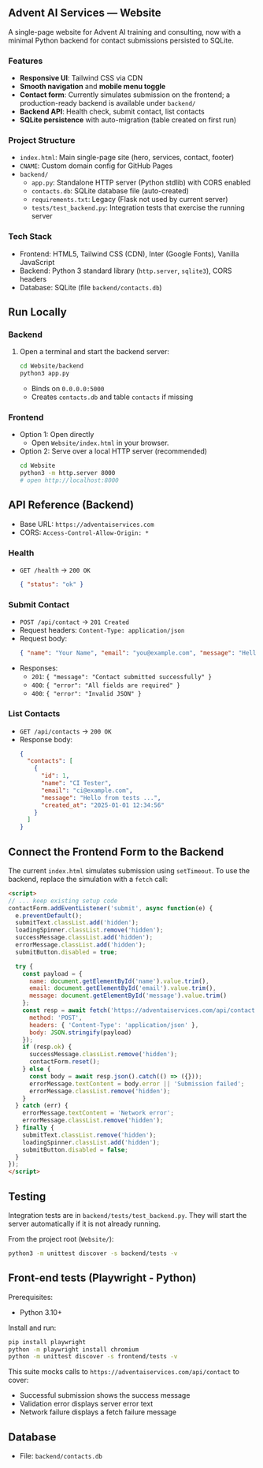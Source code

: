 ## Advent AI Services — Website

A single-page website for Advent AI training and consulting, now with a minimal Python backend for contact submissions persisted to SQLite.

### Features
- **Responsive UI**: Tailwind CSS via CDN
- **Smooth navigation** and **mobile menu toggle**
- **Contact form**: Currently simulates submission on the frontend; a production-ready backend is available under `backend/`
- **Backend API**: Health check, submit contact, list contacts
- **SQLite persistence** with auto-migration (table created on first run)

### Project Structure
- `index.html`: Main single-page site (hero, services, contact, footer)
- `CNAME`: Custom domain config for GitHub Pages
- `backend/`
  - `app.py`: Standalone HTTP server (Python stdlib) with CORS enabled
  - `contacts.db`: SQLite database file (auto-created)
  - `requirements.txt`: Legacy (Flask not used by current server)
  - `tests/test_backend.py`: Integration tests that exercise the running server

### Tech Stack
- Frontend: HTML5, Tailwind CSS (CDN), Inter (Google Fonts), Vanilla JavaScript
- Backend: Python 3 standard library (`http.server`, `sqlite3`), CORS headers
- Database: SQLite (file `backend/contacts.db`)

## Run Locally

### Backend
1. Open a terminal and start the backend server:
   ```bash
   cd Website/backend
   python3 app.py
   ```
   - Binds on `0.0.0.0:5000`
   - Creates `contacts.db` and table `contacts` if missing

### Frontend
- Option 1: Open directly
  - Open `Website/index.html` in your browser.
- Option 2: Serve over a local HTTP server (recommended)
  ```bash
  cd Website
  python3 -m http.server 8000
  # open http://localhost:8000
  ```

## API Reference (Backend)

- Base URL: `https://adventaiservices.com`
- CORS: `Access-Control-Allow-Origin: *`

### Health
- `GET /health` → `200 OK`
  ```json
  { "status": "ok" }
  ```

### Submit Contact
- `POST /api/contact` → `201 Created`
- Request headers: `Content-Type: application/json`
- Request body:
  ```json
  { "name": "Your Name", "email": "you@example.com", "message": "Hello" }
  ```
- Responses:
  - `201`: `{ "message": "Contact submitted successfully" }`
  - `400`: `{ "error": "All fields are required" }`
  - `400`: `{ "error": "Invalid JSON" }`

### List Contacts
- `GET /api/contacts` → `200 OK`
- Response body:
  ```json
  {
    "contacts": [
      {
        "id": 1,
        "name": "CI Tester",
        "email": "ci@example.com",
        "message": "Hello from tests ...",
        "created_at": "2025-01-01 12:34:56"
      }
    ]
  }
  ```

## Connect the Frontend Form to the Backend

The current `index.html` simulates submission using `setTimeout`. To use the backend, replace the simulation with a `fetch` call:

```html
<script>
// ... keep existing setup code
contactForm.addEventListener('submit', async function(e) {
  e.preventDefault();
  submitText.classList.add('hidden');
  loadingSpinner.classList.remove('hidden');
  successMessage.classList.add('hidden');
  errorMessage.classList.add('hidden');
  submitButton.disabled = true;

  try {
    const payload = {
      name: document.getElementById('name').value.trim(),
      email: document.getElementById('email').value.trim(),
      message: document.getElementById('message').value.trim()
    };
    const resp = await fetch('https://adventaiservices.com/api/contact', {
      method: 'POST',
      headers: { 'Content-Type': 'application/json' },
      body: JSON.stringify(payload)
    });
    if (resp.ok) {
      successMessage.classList.remove('hidden');
      contactForm.reset();
    } else {
      const body = await resp.json().catch(() => ({}));
      errorMessage.textContent = body.error || 'Submission failed';
      errorMessage.classList.remove('hidden');
    }
  } catch (err) {
    errorMessage.textContent = 'Network error';
    errorMessage.classList.remove('hidden');
  } finally {
    submitText.classList.remove('hidden');
    loadingSpinner.classList.add('hidden');
    submitButton.disabled = false;
  }
});
</script>
```

## Testing

Integration tests are in `backend/tests/test_backend.py`. They will start the server automatically if it is not already running.

From the project root (`Website/`):

```bash
python3 -m unittest discover -s backend/tests -v
```

## Front-end tests (Playwright - Python)

Prerequisites:
- Python 3.10+

Install and run:

```bash
pip install playwright
python -m playwright install chromium
python -m unittest discover -s frontend/tests -v
```

This suite mocks calls to `https://adventaiservices.com/api/contact` to cover:
- Successful submission shows the success message
- Validation error displays server error text
- Network failure displays a fetch failure message

## Database
- File: `backend/contacts.db`